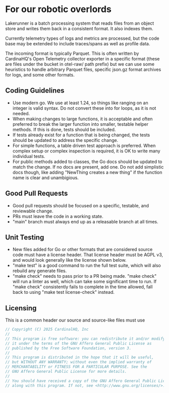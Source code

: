 # For our robotic overlords

Lakerunner is a batch processing system that reads files from an object store
and writes them back in a consistent format.  It also indexes them.

Currently telemetry types of logs and metrics are processed, but the code base
may be extended to include traces/spans as well as profile data.

The incoming format is typically Parquet.  This is often written by CardinaHQ's
Open Telemetry collector exporter in a specific format (these are files under the
bucket in otel-raw/ path prefix) but we can use some heuristics to handle arbitrary
Parquet files, specific json.gz format archives for logs, and some other formats.

## Coding Guidelines

* Use modern go.  We use at least 1.24, so things like ranging on an integer is valid syntax.  Do not convert these into for loops, as it is not needed.
* When making changes to large functions, it is acceptable and often preferred to break the larger function into smaller, testable helper methods.  If this is done, tests should be included.
* If tests already exist for a function that is being changed, the tests should be updated to address the specific change.
* For simple functions, a table driven test approach is preferred.  When complex setup or complex inspection is required, it is OK to write many individual tests.
* For public methods added to classes, the Go docs should be updated to match the change.  If no docs are present, add one.  Do not add simplistic docs though, like adding "NewThing creates a new thing" if the function name is clear and unambigious.

## Good Pull Requests

* Good pull requests should be focused on a specific, testable, and reviewable change.
* PRs must leave the code in a working state.
* "main" branch must always end up as a releasable branch at all times.

## Unit Testing

* New files added for Go or other formats that are considered source code must have a license header.  That license header must be AGPL v3, and would look generally like the license shown below.
* "make test" is a good command to run the full test suite, which will also rebuild any generate files.
* "make check" needs to pass prior to a PR being made.  "make check" will run a linter as well, which can take some significant time to run.  If "make check" consistently fails to complete in the time allowed, fall back to using "make test license-check" instead.

## Licensing

This is a common header our source and source-like files must use

```go
// Copyright (C) 2025 CardinalHQ, Inc
//
// This program is free software: you can redistribute it and/or modify
// it under the terms of the GNU Affero General Public License as
// published by the Free Software Foundation, version 3.
//
// This program is distributed in the hope that it will be useful,
// but WITHOUT ANY WARRANTY; without even the implied warranty of
// MERCHANTABILITY or FITNESS FOR A PARTICULAR PURPOSE. See the
// GNU Affero General Public License for more details.
//
// You should have received a copy of the GNU Affero General Public License
// along with this program. If not, see <http://www.gnu.org/licenses/>.
```
